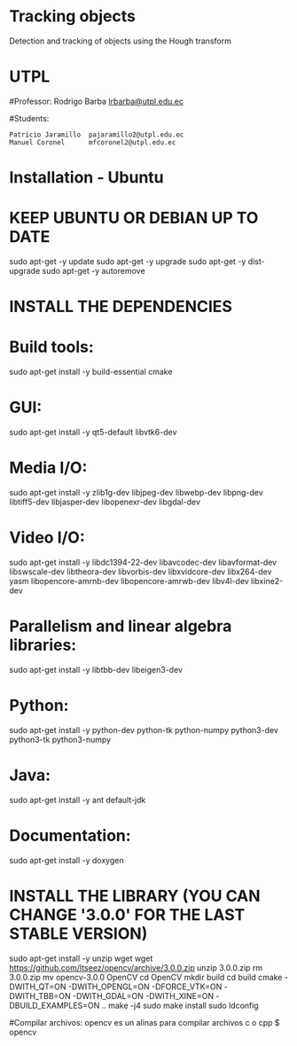 # Tracking objects
Detection and tracking of objects using the Hough transform

# UTPL

#Professor:
    Rodrigo Barba 		lrbarba@utpl.edu.ec

#Students:

    Patricio Jaramillo	pajaramillo2@utpl.edu.ec 
    Manuel Coronel     	mfcoronel2@utpl.edu.ec 

# Installation - Ubuntu

# KEEP UBUNTU OR DEBIAN UP TO DATE

sudo apt-get -y update
sudo apt-get -y upgrade
sudo apt-get -y dist-upgrade
sudo apt-get -y autoremove


# INSTALL THE DEPENDENCIES

# Build tools:
sudo apt-get install -y build-essential cmake

# GUI:
sudo apt-get install -y qt5-default libvtk6-dev

# Media I/O:
sudo apt-get install -y zlib1g-dev libjpeg-dev libwebp-dev libpng-dev libtiff5-dev libjasper-dev libopenexr-dev libgdal-dev

# Video I/O:
sudo apt-get install -y libdc1394-22-dev libavcodec-dev libavformat-dev libswscale-dev libtheora-dev libvorbis-dev libxvidcore-dev libx264-dev yasm libopencore-amrnb-dev libopencore-amrwb-dev libv4l-dev libxine2-dev

# Parallelism and linear algebra libraries:
sudo apt-get install -y libtbb-dev libeigen3-dev

# Python:
sudo apt-get install -y python-dev python-tk python-numpy python3-dev python3-tk python3-numpy

# Java:
sudo apt-get install -y ant default-jdk

# Documentation:
sudo apt-get install -y doxygen


# INSTALL THE LIBRARY (YOU CAN CHANGE '3.0.0' FOR THE LAST STABLE VERSION)

sudo apt-get install -y unzip wget
wget https://github.com/Itseez/opencv/archive/3.0.0.zip
unzip 3.0.0.zip
rm 3.0.0.zip
mv opencv-3.0.0 OpenCV
cd OpenCV
mkdir build
cd build
cmake -DWITH_QT=ON -DWITH_OPENGL=ON -DFORCE_VTK=ON -DWITH_TBB=ON -DWITH_GDAL=ON -DWITH_XINE=ON -DBUILD_EXAMPLES=ON ..
make -j4
sudo make install
sudo ldconfig


#Compilar archivos:
opencv es un alinas para compilar archivos c o cpp
	$ opencv <nombre del archivo.cpp>
